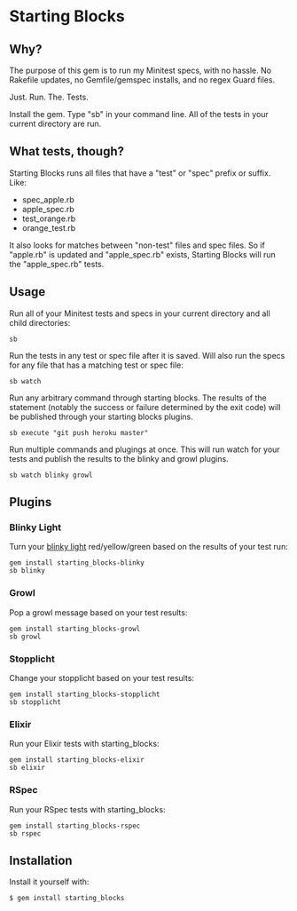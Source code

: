 # Starting Blocks

## Why?

The purpose of this gem is to run my Minitest specs, with no hassle. No Rakefile updates, no Gemfile/gemspec installs, and no regex Guard files.

Just. Run. The. Tests.

Install the gem. Type "sb" in your command line.  All of the tests in your current directory are run. 

## What tests, though?

Starting Blocks runs all files that have a "test" or "spec" prefix or suffix.  Like:

* spec_apple.rb
* apple_spec.rb
* test_orange.rb
* orange_test.rb

It also looks for matches between "non-test" files and spec files.  So if "apple.rb" is updated and "apple_spec.rb" exists, Starting Blocks will run the "apple_spec.rb" tests.


## Usage

Run all of your Minitest tests and specs in your current directory and all child directories:

````
sb
````

Run the tests in any test or spec file after it is saved. Will also run the specs for any file that has a matching test or spec file:

````
sb watch
````

Run any arbitrary command through starting blocks. The results of the statement (notably the success or failure determined by the exit code) will be published through your starting blocks plugins.

````
sb execute "git push heroku master"
````

Run multiple commands and plugings at once. This will run watch for your tests and publish the results to the blinky and growl plugins.

````
sb watch blinky growl
````

## Plugins

### Blinky Light
Turn your [blinky light](https://github.com/perryn/blinky) red/yellow/green based on the results of your test run:

````
gem install starting_blocks-blinky
sb blinky
````

### Growl
Pop a growl message based on your test results:

````
gem install starting_blocks-growl
sb growl
````

### Stopplicht

Change your stopplicht based on your test results:

````
gem install starting_blocks-stopplicht
sb stopplicht
````

### Elixir

Run your Elixir tests with starting_blocks:

````
gem install starting_blocks-elixir
sb elixir
````

### RSpec

Run your RSpec tests with starting_blocks:

````
gem install starting_blocks-rspec
sb rspec
````

## Installation

Install it yourself with:

    $ gem install starting_blocks

